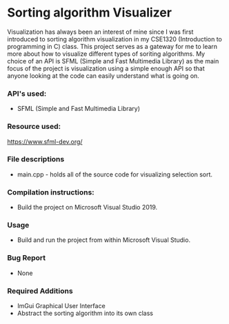 # Sorting algorithm Visualizer

Visualization has always been an interest of mine since I was first introduced to sorting algorithm visualization in my CSE1320 (Introduction to programming in C) class. This project serves as a gateway for me to learn more about how to visualize different types of soriting algorithms. My choice of an API is SFML (Simple and Fast Multimedia Library) as the main focus of the project is visualization using a simple enough API so that anyone looking at the code can easily understand what is going on.

### API's used:
- SFML (Simple and Fast Multimedia Library)

### Resource used:
https://www.sfml-dev.org/
  
### File descriptions
- main.cpp - holds all of the source code for visualizing selection sort.

### Compilation instructions:
- Build the project on Microsoft Visual Studio 2019.

### Usage
- Build and run the project from within Microsoft Visual Studio.
  
### Bug Report 
- None

### Required Additions
- ImGui Graphical User Interface  
- Abstract the sorting algorithm into its own class  
